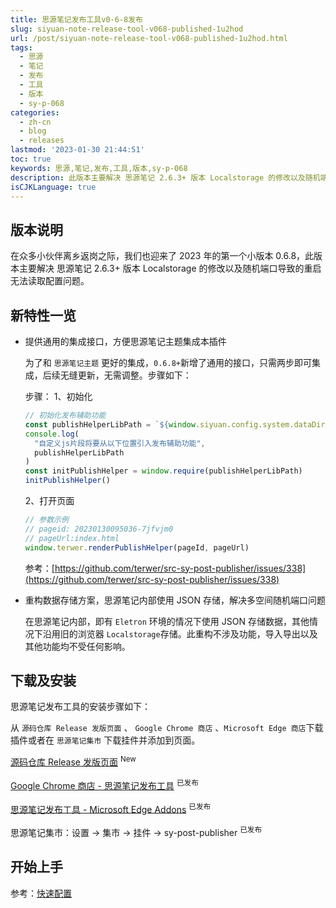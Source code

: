 ```yaml
---
title: 思源笔记发布工具v0-6-8发布
slug: siyuan-note-release-tool-v068-published-1u2hod
url: /post/siyuan-note-release-tool-v068-published-1u2hod.html
tags:
  - 思源
  - 笔记
  - 发布
  - 工具
  - 版本
  - sy-p-068
categories:
  - zh-cn
  - blog
  - releases
lastmod: '2023-01-30 21:44:51'
toc: true
keywords: 思源,笔记,发布,工具,版本,sy-p-068
description: 此版本主要解决 思源笔记 2.6.3+ 版本 Localstorage 的修改以及随机端口导致的重启无法读取配置问题。
isCJKLanguage: true
---
```




## 版本说明

在众多小伙伴离乡返岗之际，我们也迎来了 2023 年的第一个小版本 0.6.8，此版本主要解决 思源笔记 2.6.3+ 版本 Localstorage 的修改以及随机端口导致的重启无法读取配置问题。

## 新特性一览

* 提供通用的集成接口，方便思源笔记主题集成本插件

  为了和 `思源笔记主题`​ 更好的集成，`0.6.8+`​ 新增了通用的接口，只需两步即可集成，后续无缝更新，无需调整。步骤如下：

  步骤：
  1、初始化

  ```js
  // 初始化发布辅助功能
  const publishHelperLibPath = `${window.siyuan.config.system.dataDir}/widgets/sy-post-publisher/lib/siyuan/publish-helper.js`
  console.log(
    "自定义js片段将要从以下位置引入发布辅助功能",
    publishHelperLibPath
  )
  const initPublishHelper = window.require(publishHelperLibPath)
  initPublishHelper()
  ```

  2、打开页面

  ```js
  // 参数示例
  // pageid: 20230130095036-7jfvjm0
  // pageUrl:index.html
  window.terwer.renderPublishHelper(pageId, pageUrl)
  ```

  参考：[https://github.com/terwer/src-sy-post-publisher/issues/338](https://github.com/terwer/src-sy-post-publisher/issues/338)
* 重构数据存储方案，思源笔记内部使用 JSON 存储，解决多空间随机端口问题

  在思源笔记内部，即有 `Eletron`​ 环境的情况下使用 JSON 存储数据，其他情况下沿用旧的浏览器 `Localstorage`​ 存储。此重构不涉及功能，导入导出以及其他功能均不受任何影响。

## 下载及安装

思源笔记发布工具的安装步骤如下：

从 `源码仓库 Release 发版页面`​ 、 `Google Chrome 商店`​ 、`Microsoft Edge 商店`​ 下载插件或者在 `思源笔记集市`​ 下载挂件并添加到页面。

[源码仓库 Release 发版页面](https://github.com/terwer/src-sy-post-publisher/releases) <sup>New</sup>

[Google Chrome 商店 - 思源笔记发布工具](https://chrome.google.com/webstore/detail/%E6%80%9D%E6%BA%90%E7%AC%94%E8%AE%B0%E5%8F%91%E5%B8%83%E8%BE%85%E5%8A%A9%E5%B7%A5%E5%85%B7/gemlnnppcphbiimfjnobfgdkohjmgifm?hl=zh-CN) <sup> 已发布 </sup>

[思源笔记发布工具 - Microsoft Edge Addons](https://microsoftedge.microsoft.com/addons/detail/aejmkigifflimhjlhjkdckclhabbilee) <sup> 已发布 </sup>

思源笔记集市：设置 -> 集市 -> 挂件 -> sy-post-publisher <sup> 已发布 </sup>

## 开始上手

参考：[快速配置](https://docs.publish.terwer.space/docs/getting-started/#%E5%BF%AB%E9%80%9F%E9%85%8D%E7%BD%AE)
